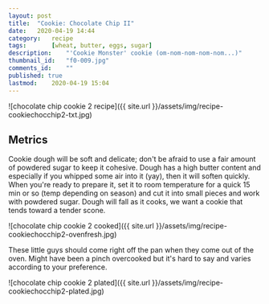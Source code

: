 ```yaml
---
layout: post
title: 	"Cookie: Chocolate Chip II"
date:	2020-04-19 14:44
category:	recipe
tags:		[wheat, butter, eggs, sugar] 
description: 	"'Cookie Monster' cookie (om-nom-nom-nom-nom...)"
thumbnail_id:	"f0-009.jpg"
comments_id:	""
published: true
lastmod:	2020-04-19 15:04
---
```


![chocolate chip cookie 2 recipe]({{ site.url }}/assets/img/recipe-cookiechocchip2-txt.jpg)

## Metrics ##
<!--
rt5ret5vj6yuj658u5yj485yjjgthirt5yj ojo45hjjiuo5hrycorj6tocj45orkor5tyik6trjkyu657j5riiojthtykjyhhhrjrtkopu89iukn bvnm/n/nm/n//my0ig0uk9o6ou6i5iyok6yu7iuk768p68p-6`	`1CXC
?
DF./'G.'
G.D'RG. '.H;'.H'F;L.';TLF'H .,'TP[RL[TYLUJPYBIO0YP O06YIY9I0T8UIRT9O0TOU7065YI-056Y9I00000RETIR90EIT095I9RTY-0596Y05IB75067YU6V5 Y95OPJ7K7KOU6J7UKOPL TYUJL;KUOP6IO7PU86O7IO6Y89Y8YHLYU8T79UY0957U69045U0795UUUUUUUUUUUUUUUUUHIIIIIIIIIIIIIIIIIIIIIIIIIIIIIIIIIIIIIII]
elli 4/19/20
-->
Cookie dough will be soft and delicate; don't be afraid to use a fair amount of powdered sugar to keep it cohesive. Dough has a high butter content and especially if you whipped some air into it (yay), then it will soften quickly. When you're ready to prepare it, set it to room temperature for a quick 15 min or so (temp depending on season) and cut it into small pieces and work with powdered sugar. Dough will fall as it cooks, we want a cookie that tends toward a tender scone.

![chocolate chip cookie 2 cooked]({{ site.url }}/assets/img/recipe-cookiechocchip2-ovenfresh.jpg)

These little guys should come right off the pan when they come out of the oven. Might have been a pinch overcooked but it's hard to say and varies according to your preference.

![chocolate chip cookie 2 plated]({{ site.url }}/assets/img/recipe-cookiechocchip2-plated.jpg)
